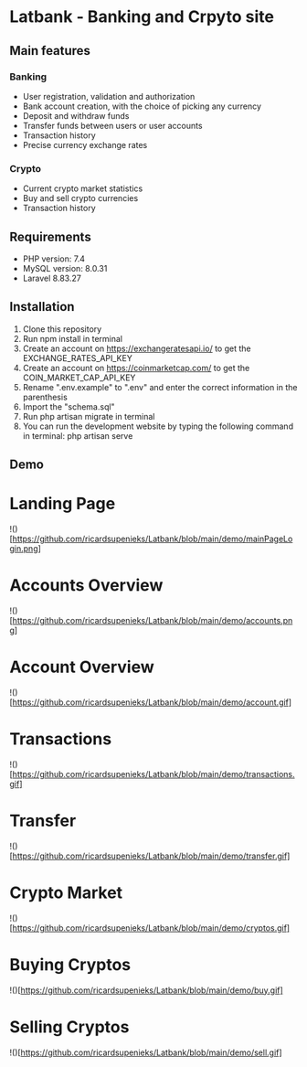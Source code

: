# Latbank - Banking and Crpyto site

## Main features

### Banking
* User registration, validation and authorization
* Bank account creation, with the choice of picking any currency 
* Deposit and withdraw funds
* Transfer funds between users or user accounts
* Transaction history
* Precise currency exchange rates

### Crypto
* Current crypto market statistics
* Buy and sell crypto currencies
* Transaction history

##
## Requirements
* PHP version: 7.4 
* MySQL version: 8.0.31
* Laravel 8.83.27

## Installation
1. Clone this repository
2. Run npm install in terminal
3. Create an account on https://exchangeratesapi.io/ to get the EXCHANGE_RATES_API_KEY
4. Create an account on https://coinmarketcap.com/ to get the COIN_MARKET_CAP_API_KEY
5. Rename ".env.example" to ".env" and enter the correct information in the parenthesis
6. Import the "schema.sql"
7. Run php artisan migrate in terminal
8. You can run the development website by typing the following command in terminal: php artisan serve

## Demo

# Landing Page
!()[https://github.com/ricardsupenieks/Latbank/blob/main/demo/mainPageLogin.png]

# Accounts Overview
!()[https://github.com/ricardsupenieks/Latbank/blob/main/demo/accounts.png]

# Account Overview
!()[https://github.com/ricardsupenieks/Latbank/blob/main/demo/account.gif]

# Transactions
!()[https://github.com/ricardsupenieks/Latbank/blob/main/demo/transactions.gif]

# Transfer
!()[https://github.com/ricardsupenieks/Latbank/blob/main/demo/transfer.gif]

# Crypto Market
!()[https://github.com/ricardsupenieks/Latbank/blob/main/demo/cryptos.gif]

# Buying Cryptos
!()[https://github.com/ricardsupenieks/Latbank/blob/main/demo/buy.gif]

# Selling Cryptos
!()[https://github.com/ricardsupenieks/Latbank/blob/main/demo/sell.gif]
